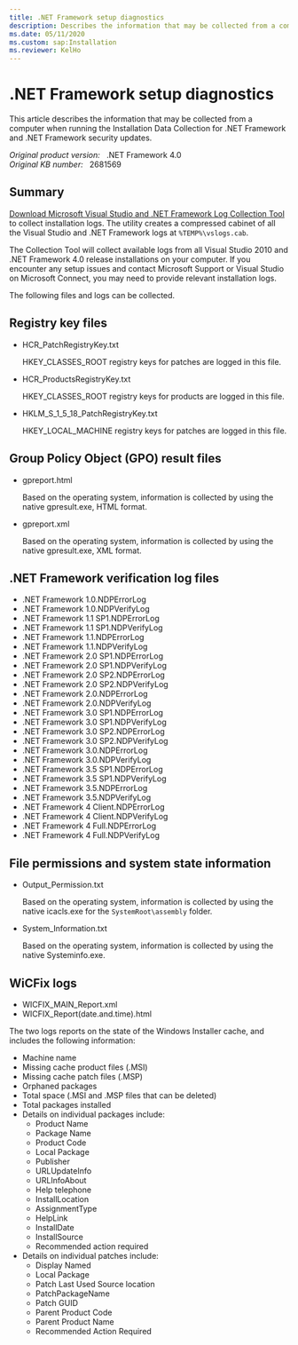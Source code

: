 ```yaml
---
title: .NET Framework setup diagnostics
description: Describes the information that may be collected from a computer when you run the Installation Data Collection for Framework and Framework Security updates.
ms.date: 05/11/2020
ms.custom: sap:Installation
ms.reviewer: KelHo
---
```

# .NET Framework setup diagnostics

This article describes the information that may be collected from a computer when running the Installation Data Collection for .NET Framework and .NET Framework security updates.

_Original product version:_ &nbsp; .NET Framework 4.0  
_Original KB number:_ &nbsp; 2681569

## Summary

[Download Microsoft Visual Studio and .NET Framework Log Collection Tool](https://www.microsoft.com/download/details.aspx?id=12493) to collect installation logs. The utility creates a compressed cabinet of all the Visual Studio and .NET Framework logs at `%TEMP%\vslogs.cab`.

The Collection Tool will collect available logs from all Visual Studio 2010 and .NET Framework 4.0 release installations on your computer. If you encounter any setup issues and contact Microsoft Support or Visual Studio on Microsoft Connect, you may need to provide relevant installation logs.

The following files and logs can be collected.

## Registry key files

- HCR_PatchRegistryKey.txt

    HKEY_CLASSES_ROOT registry keys for patches are logged in this file.

- HCR_ProductsRegistryKey.txt

    HKEY_CLASSES_ROOT registry keys for products are logged in this file.

- HKLM_S_1_5_18_PatchRegistryKey.txt

    HKEY_LOCAL_MACHINE registry keys for patches are logged in this file.

## Group Policy Object (GPO) result files

- gpreport.html

    Based on the operating system, information is collected by using the native gpresult.exe, HTML format.

- gpreport.xml

    Based on the operating system, information is collected by using the native gpresult.exe, XML format.

## .NET Framework verification log files

- .NET Framework 1.0.NDPErrorLog
- .NET Framework 1.0.NDPVerifyLog
- .NET Framework 1.1 SP1.NDPErrorLog
- .NET Framework 1.1 SP1.NDPVerifyLog
- .NET Framework 1.1.NDPErrorLog
- .NET Framework 1.1.NDPVerifyLog
- .NET Framework 2.0 SP1.NDPErrorLog
- .NET Framework 2.0 SP1.NDPVerifyLog
- .NET Framework 2.0 SP2.NDPErrorLog
- .NET Framework 2.0 SP2.NDPVerifyLog
- .NET Framework 2.0.NDPErrorLog
- .NET Framework 2.0.NDPVerifyLog
- .NET Framework 3.0 SP1.NDPErrorLog
- .NET Framework 3.0 SP1.NDPVerifyLog
- .NET Framework 3.0 SP2.NDPErrorLog
- .NET Framework 3.0 SP2.NDPVerifyLog
- .NET Framework 3.0.NDPErrorLog
- .NET Framework 3.0.NDPVerifyLog
- .NET Framework 3.5 SP1.NDPErrorLog
- .NET Framework 3.5 SP1.NDPVerifyLog
- .NET Framework 3.5.NDPErrorLog
- .NET Framework 3.5.NDPVerifyLog
- .NET Framework 4 Client.NDPErrorLog
- .NET Framework 4 Client.NDPVerifyLog
- .NET Framework 4 Full.NDPErrorLog
- .NET Framework 4 Full.NDPVerifyLog

## File permissions and system state information

- Output_Permission.txt

    Based on the operating system, information is collected by using the native icacls.exe for the `SystemRoot\assembly` folder.

- System_Information.txt

    Based on the operating system, information is collected by using the native Systeminfo.exe.

## WiCFix logs

- WICFIX_MAIN_Report.xml
- WICFIX_Report(date.and.time).html

The two logs reports on the state of the Windows Installer cache, and includes the following information:

- Machine name
- Missing cache product files (.MSI)
- Missing cache patch files (.MSP)
- Orphaned packages
- Total space (.MSI and .MSP files that can be deleted)
- Total packages installed
- Details on individual packages include:
  - Product Name
  - Package Name
  - Product Code
  - Local Package
  - Publisher
  - URLUpdateInfo
  - URLInfoAbout
  - Help telephone
  - InstallLocation
  - AssignmentType
  - HelpLink
  - InstallDate
  - InstallSource
  - Recommended action required
- Details on individual patches include:
  - Display Named
  - Local Package
  - Patch Last Used Source location
  - PatchPackageName
  - Patch GUID
  - Parent Product Code
  - Parent Product Name
  - Recommended Action Required

